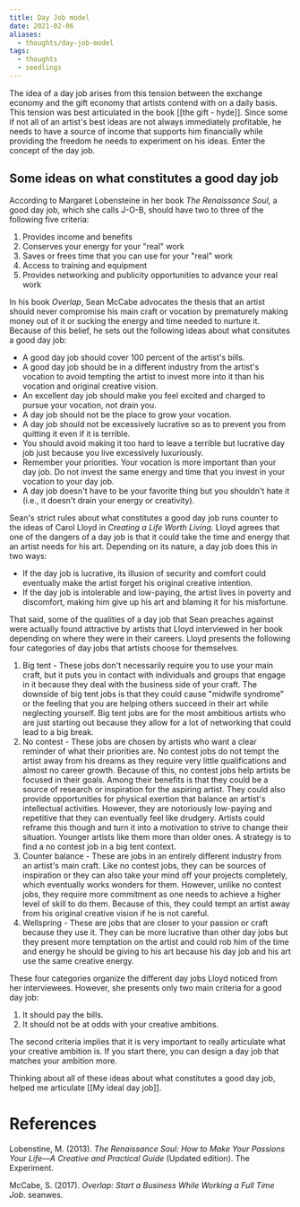 ```yaml
---
title: Day Job model
date: 2021-02-06
aliases:
  - thoughts/day-job-model
tags:
  - thoughts
  - seedlings
---
```

The idea of a day job arises from this tension between the exchange economy and the gift economy that artists contend with on a daily basis. This tension  was best articulated in the book [[the gift - hyde]]. Since some if not all of an artist's best ideas are not always immediately profitable, he needs to have a source of income that supports him financially while providing the freedom he needs to experiment on his ideas. Enter the concept of the day job.

## Some ideas on what constitutes a good day job

According to Margaret Lobensteine in her book *The Renaissance Soul*, a good day job, which she calls J-O-B, should have two to three of the following five criteria:

1. Provides income and benefits
2. Conserves your energy for your "real" work
3. Saves or frees time that you can use for your "real" work
4. Access to training and equipment
5. Provides networking and publicity opportunities to advance your real work

In his book *Overlap*, Sean McCabe advocates the thesis that an artist should never compromise his main craft or vocation by prematurely making money out of it or sucking the energy and time needed to nurture it. Because of this belief, he sets out the following ideas about what consitutes a good day job:

- A good day job should cover 100 percent of the artist's bills.
- A good day job should be in a different industry from the artist's vocation to avoid tempting the artist to invest more into it than his vocation and original creative vision.
- An excellent day job should make you feel excited and charged to pursue your vocation, not drain you.
- A day job should not be the place to grow your vocation.
- A day job should not be excessively lucrative so as to prevent you from quitting it even if it is terrible.
- You should avoid making it too hard to leave a terrible but lucrative day job just because you live excessively luxuriously.
- Remember your priorities. Your vocation is more important than your day job. Do not invest the same energy and time that you invest in your vocation to your day job.
- A day job doesn't have to be your favorite thing but you shouldn't hate it (i.e., it doesn't drain your energy or creativity).

Sean's strict rules about what constitutes a good day job runs counter to the ideas of Carol Lloyd in *Creating a Life Worth Living*. Lloyd agrees that one of the dangers of a day job is that it could take the time and energy that an artist needs for his art. Depending on its nature, a day job does this in two ways:

- If the day job is lucrative, its illusion of security and comfort could eventually make the artist forget his original creative intention.
- If the day job is intolerable and low-paying, the artist lives in poverty and discomfort, making him give up his art and blaming it for his misfortune.

That said, some of the qualities of a day job that Sean preaches against were actually found attractive by artists that Lloyd interviewed in her book depending on where they were in their careers. Lloyd presents the following four categories of day jobs that artists choose for themselves.

1. Big tent - These jobs don't necessarily require you to use your main craft, but it puts you in contact with individuals and groups that engage in it because they deal with the business side of your craft. The downside of big tent jobs is that they could cause "midwife syndrome" or the feeling that you are helping others succeed in their art while neglecting yourself. Big tent jobs are for the most ambitious artists who are just starting out because they allow for a lot of networking that could lead to a big break.
2. No contest - These jobs are chosen by artists who want a clear reminder of what their priorities are. No contest jobs do not tempt the artist away from his dreams as they require very little qualifications and almost no career growth. Because of this, no contest jobs help artists be focused in their goals. Among their benefits is that they could be a source of research or inspiration for the aspiring artist. They could also provide opportunities for physical exertion that balance an artist's intellectual activities. However, they are notoriously low-paying and repetitive that they can eventually feel like drudgery. Artists could reframe this though and turn it into a motivation to strive to change their situation. Younger artists like them more than older ones. A strategy is to find a no contest job in a big tent context.
3. Counter balance - These are jobs in an entirely different industry from an artist's main craft. Like no contest jobs, they can be sources of inspiration or they can also take your mind off your projects completely, which eventually works wonders for them. However, unlike no contest jobs, they require more commitment as one needs to achieve a higher level of skill to do them. Because of this, they could tempt an artist away from his original creative vision if he is not careful.
4. Wellspring - These are jobs that are closer to your passion or craft because they use it. They can be more lucrative than other day jobs but they present more temptation on the artist and could rob him of the time and energy he should be giving to his art because his day job and his art use the same creative energy.

These four categories organize the different day jobs Lloyd noticed from her interviewees. However, she presents only two main criteria for a good day job:

1. It should pay the bills.
2. It should not be at odds with your creative ambitions.

The second criteria implies that it is very important to really articulate what your creative ambition is. If you start there, you can design a day job that matches your ambition more.

Thinking about all of these ideas about what constitutes a good day job, helped me articulate [[My ideal day job]].

# References

Lobenstine, M. (2013). _The Renaissance Soul: How to Make Your Passions Your Life―A Creative and Practical Guide_ (Updated edition). The Experiment.

McCabe, S. (2017). _Overlap: Start a Business While Working a Full Time Job_. seanwes.

